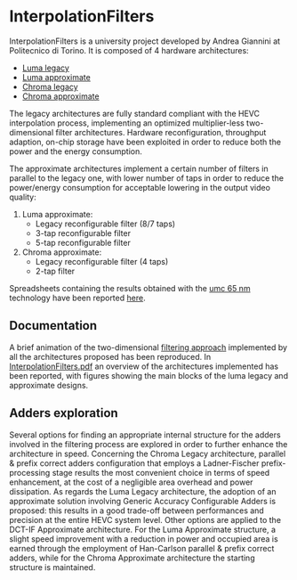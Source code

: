 # InterpolationFilters

InterpolationFilters is a university project developed by Andrea Giannini at Politecnico di Torino. It is composed of 4 hardware architectures:

- [Luma legacy]
- [Luma approximate]
- [Chroma legacy]
- [Chroma approximate]

The legacy architectures are fully standard compliant with the HEVC interpolation process, implementing an optimized multiplier-less two-dimensional filter architectures. Hardware reconfiguration, throughput adaption, on-chip storage have been exploited in order to reduce both the power and the energy consumption.

The approximate architectures implement a certain number of filters in parallel to the legacy one, with lower number of taps in order to reduce the power/energy consumption for acceptable lowering in the output video quality:
1. Luma approximate:
	- Legacy reconfigurable filter (8/7 taps)
	- 3-tap reconfigurable filter
	- 5-tap reconfigurable filter
2. Chroma approximate:
	- Legacy reconfigurable filter (4 taps)
	- 2-tap filter

Spreadsheets containing the results obtained with the [umc 65 nm] technology have been reported [here].

## Documentation
A brief animation of the two-dimensional [filtering approach] implemented by all the architectures proposed has been reproduced.
In [InterpolationFilters.pdf] an overview of the architectures implemented has been reported, with figures showing the main blocks of the luma legacy and approximate designs.


[Luma legacy]: <https://github.com/Jak94/InterpolationFilters/blob/master/RTL/Legacy/Luma/ProcessingElement.vhd>
[Luma approximate]: <https://github.com/Jak94/InterpolationFilters/blob/master/RTL/Approximate/Luma/ProcessingElement_approximate.vhd>
[Chroma legacy]: <https://github.com/Jak94/InterpolationFilters/blob/master/RTL/Legacy/Chroma/ProcessingElement_chroma.vhd>
[Chroma approximate]: <https://github.com/Jak94/InterpolationFilters/blob/master/RTL/Approximate/Chroma/ProcessingElement_chroma_approximate.vhd>
[umc 65 nm]: <http://www.umc.com/english/pdf/UMC%2065nm.pdf>
[here]: <https://github.com/Jak94/InterpolationFilters/blob/master/umc65_results.xlsx>
[filtering approach]: <https://github.com/Jak94/InterpolationFilters/blob/master/filtering_example.pptx>
[InterpolationFilters.pdf]: <https://github.com/Jak94/InterpolationFilters/blob/master/InterpolationFilters.pdf>

## Adders exploration 
Several options for finding an appropriate internal structure for the adders involved in the filtering process are explored in order to further enhance the architecture in speed.
Concerning the Chroma Legacy architecture, parallel & prefix correct adders configuration that employs a Ladner-Fischer prefix-processing stage results the most convenient choice in terms of speed enhancement, at the cost of a negligible area overhead and power dissipation. As regards the Luma Legacy architecture, the adoption of an approximate solution involving Generic Accuracy Configurable Adders is proposed: this results in a good trade-off between performances and precision at the entire HEVC system level.
Other options are applied to the DCT-IF Approximate architecture. For the Luma Approximate structure, a slight speed improvement with a reduction in power and occupied area is earned through the employment of Han-Carlson parallel & prefix correct adders, while for the Chroma Approximate architecture the starting structure is maintained.
